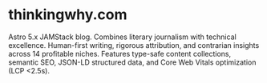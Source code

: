 # thinkingwhy.com
Astro 5.x JAMStack blog. Combines literary journalism with technical excellence. Human-first writing, rigorous attribution, and contrarian insights across 14 profitable niches. Features type-safe content collections, semantic SEO, JSON-LD structured data, and Core Web Vitals optimization (LCP &lt;2.5s). 
